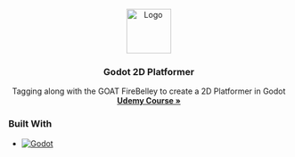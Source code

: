 <!-- PROJECT LOGO -->
<br />
<div align="center">
  <a href="https://github.com/AJGeel/2D-Platformer">
    <img src="https://upload.wikimedia.org/wikipedia/commons/thumb/6/6a/Godot_icon.svg/2048px-Godot_icon.svg.png" alt="Logo" width="80" height="80">
  </a>

<h3 align="center">Godot 2D Platformer</h3>

  <p align="center">
    Tagging along with the GOAT FireBelley to create a 2D Platformer in Godot
    <br />
    <a href="https://www.udemy.com/course/create-a-complete-2d-platformer-in-the-godot-engine/"><strong>Udemy Course »</strong></a>
  </p>
</div>

<!-- ABOUT THE PROJECT -->

### Built With

- [![Godot][godot]][godot-url]

[godot]: https://img.shields.io/badge/godot-468dc1?style=for-the-badge&logoColor=white
[godot-url]: https://godotengine.org/
